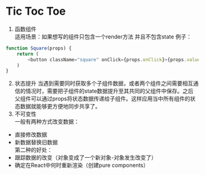 # Tic Toc Toe
1. 函数组件     
适用场景：如果想写的组件只包含一个render方法 并且不包含state
例子：
```javascript
function Square(props) {
    return (
        <button className="square" onClick={props.onClick}>{props.value}</button>
    )
}
```
2. 状态提升
当遇到需要同时获取多个子组件数据，或者两个组件之间需要相互通信的情况时，需要把子组件的state数据提升至其共同的父组件中保存。之后父组件可以通过props将状态数据传递给子组件。这样应用当中所有组件的状态数据就能够更方便地同步共享了。
3. 不可变性          
一般有两种方式改变数据：
- 直接修改数据
- 新数据替换旧数据            
第二种的好处：
- 跟踪数据的改变（对象变成了一个新对象-对象发生改变了）
- 确定在React中何时重新渲染（创建pure components）